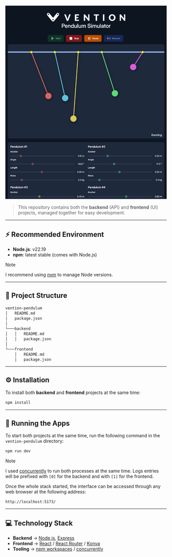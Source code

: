![](docs/screenshot.png?raw=true)

> This repository contains both the **backend** (API) and **frontend** (UI) projects, managed together for easy development.

---

## ⚡ Recommended Environment

- **Node.js**: v22.19  
- **npm**: latest stable (comes with Node.js)

> [!NOTE]
> I recommend using [nvm](https://github.com/nvm-sh/nvm) to manage Node versions.

---

## 📂 Project Structure

```
vention-pendulum
│   README.md
│   package.json
│
└───backend
│   │   README.md
│   │   package.json
│   
└───frontend
    │   README.md
    │   package.json
```

---

## ⚙️ Installation

To install both **backend** and **frontend** projects at the same time:

```bash
npm install
```

---

## 🚀 Running the Apps

To start both projects at the same time, run the following command in the `vention-pendulum` directory:

```bash
npm run dev
```

> [!NOTE]
> I used [concurrently](https://www.npmjs.com/package/concurrently) to run both processes at the same time.
> Logs entries will be prefixed with `[0]` for the backend and with  `[1]` for the frontend.

Once the whole stack started, the interface can be accessed through any web browser at the following address:

```
http://localhost:5173/
```

---

## 💻 Technology Stack

- **Backend** → [Node.js](https://nodejs.org/en), [Express](https://expressjs.com/)
- **Frontend** → [React](https://react.dev/) / [React Router](https://reactrouter.com/) / [Konva](https://konvajs.org/)
- **Tooling** → [npm workspaces](https://docs.npmjs.com/cli/v8/using-npm/workspaces) / [concurrently](https://www.npmjs.com/package/concurrently)


